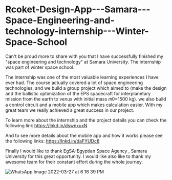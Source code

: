 # Rcoket-Design-App---Samara---Space-Engineering-and-technology-internship---Winter-Space-School

Can't be proud more to share with you that I have successfully  finished my "space engineering and technology" at Samara University. The internship was part of winter space school.

The internship was one of the most valuable learning experiences I have ever had. The course actually covered a lot of space engineering technologies, and we build a group project which aimed to (make the design and the ballistic optimization of the EPS spacecraft for interplanetary mission from the earth to venus with initial mass 𝑚0=1500 kg). we also build a control circuit and a mobile app which makes calculation easier. With my great team we really achieved a great success in our project.

To learn more about the internship and the project details you can check the following link
https://lnkd.in/dswnxuxN

And to see more details about the mobile app and how it works please see the following links:
https://lnkd.in/daFYUDc8

Finally I would like to thank EgSA-Egyptian Space Agency , Samara University for this great opportunity. I would like also like to thank my awesome team for their constant effort during the whole journey.

![WhatsApp Image 2022-03-27 at 6 16 39 PM](https://user-images.githubusercontent.com/80456446/167707655-7560d9b2-866b-4e66-aeac-f428e479b913.jpeg)
